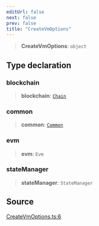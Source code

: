```yaml
---
editUrl: false
next: false
prev: false
title: "CreateVmOptions"
---
```


> **CreateVmOptions**: `object`

## Type declaration

### blockchain

> **blockchain**: [`Chain`](/reference/tevm/blockchain/type-aliases/chain/)

### common

> **common**: [`Common`](/reference/tevm/common/type-aliases/common/)

### evm

> **evm**: `Evm`

### stateManager

> **stateManager**: `StateManager`

## Source

[CreateVmOptions.ts:6](https://github.com/evmts/tevm-monorepo/blob/main/packages/vm/src/CreateVmOptions.ts#L6)
